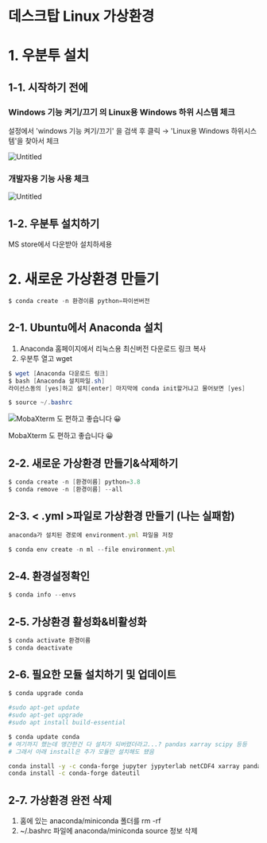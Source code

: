 # 데스크탑 Linux 가상환경

# 1. 우분투 설치

## 1-1. 시작하기 전에

### Windows 기능 켜기/끄기 의 Linux용 Windows 하위 시스템 체크

설정에서 'windows 기능 켜기/끄기' 을 검색 후 클릭 → 'Linux용 Windows 하위시스템'을 찾아서 체크

![Untitled](%E1%84%83%E1%85%A6%E1%84%89%E1%85%B3%E1%84%8F%E1%85%B3%E1%84%90%E1%85%A1%E1%86%B8%20Linux%20%E1%84%80%E1%85%A1%E1%84%89%E1%85%A1%E1%86%BC%E1%84%92%E1%85%AA%E1%86%AB%E1%84%80%E1%85%A7%E1%86%BC%204246c7dca3c34530b39d46b866d1b90b/Untitled.png)

### 개발자용 기능 사용 체크

![Untitled](%E1%84%83%E1%85%A6%E1%84%89%E1%85%B3%E1%84%8F%E1%85%B3%E1%84%90%E1%85%A1%E1%86%B8%20Linux%20%E1%84%80%E1%85%A1%E1%84%89%E1%85%A1%E1%86%BC%E1%84%92%E1%85%AA%E1%86%AB%E1%84%80%E1%85%A7%E1%86%BC%204246c7dca3c34530b39d46b866d1b90b/Untitled%201.png)

## 1-2. 우분투 설치하기

MS store에서 다운받아 설치하세용

# 2. 새로운 가상환경 만들기

```powershell
$ conda create -n 환경이름 python=파이썬버전
```

## 2-1. Ubuntu에서 Anaconda 설치

1. Anaconda  홈페이지에서 리눅스용 최신버전 다운로드 링크 복사
2. 우분투 열고 wget

```powershell
$ wget [Anaconda 다운로드 링크]
$ bash [Anaconda 설치파일.sh]
라이선스동의 [yes]하고 설치[enter] 마지막에 conda init할거냐고 물어보면 [yes]

$ source ~/.bashrc
```

![MobaXterm 도 편하고 좋습니다 😀](%E1%84%83%E1%85%A6%E1%84%89%E1%85%B3%E1%84%8F%E1%85%B3%E1%84%90%E1%85%A1%E1%86%B8%20Linux%20%E1%84%80%E1%85%A1%E1%84%89%E1%85%A1%E1%86%BC%E1%84%92%E1%85%AA%E1%86%AB%E1%84%80%E1%85%A7%E1%86%BC%204246c7dca3c34530b39d46b866d1b90b/Untitled%202.png)

MobaXterm 도 편하고 좋습니다 😀

## 2-2. 새로운 가상환경 만들기&삭제하기

```powershell
$ conda create -n [환경이름] python=3.8
$ conda remove -n [환경이름] --all
```

## 2-3. < .yml >파일로 가상환경 만들기 (나는 실패함)

```jsx
anaconda가 설치된 경로에 environment.yml 파일을 저장

$ conda env create -n ml --file environment.yml
```

## 2-4. 환경설정확인

```jsx
$ conda info --envs
```

## 2-5. 가상환경 활성화&비활성화

```jsx
$ conda activate 환경이름
$ conda deactivate
```

## 2-6. 필요한 모듈 설치하기 및 업데이트

```bash
$ conda upgrade conda

#sudo apt-get update
#sudo apt-get upgrade
#sudo apt install build-essential

$ conda update conda
# 여기까지 했는데 앵간한건 다 설치가 되버렸더라고...? pandas xarray scipy 등등 
# 그래서 아래 install은 추가 모듈만 설치해도 됐음 

conda install -y -c conda-forge jupyter jypyterlab netCDF4 xarray pandas numpy scipy seaborn matplotlib -c ncar geocat-comp geocat-viz geocat-datafiles bokeh
conda install -c conda-forge dateutil

```

## 2-7. 가상환경 완전 삭제

1. 홈에 있는 anaconda/miniconda 폴더를 rm -rf
2. ~/.bashrc 파일에 anaconda/miniconda source 정보 삭제